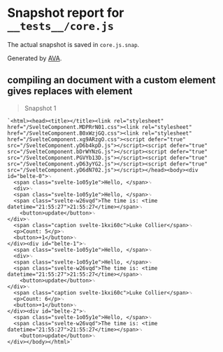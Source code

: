 # Snapshot report for `__tests__/core.js`

The actual snapshot is saved in `core.js.snap`.

Generated by [AVA](https://ava.li).

## compiling an document with a custom element gives replaces with element

> Snapshot 1

    `<html><head><title></title><link rel="stylesheet" href="/SvelteComponent.MDPRrN01.css"><link rel="stylesheet" href="/SvelteComponent.B0xWzjGQ.css"><link rel="stylesheet" href="/SvelteComponent.xg9ARzgO.css"><script defer="true" src="/SvelteComponent.yD6b4kpD.js"></script><script defer="true" src="/SvelteComponent.bDrWYNzG.js"></script><script defer="true" src="/SvelteComponent.PGVYb13D.js"></script><script defer="true" src="/SvelteComponent.yD63yYG2.js"></script><script defer="true" src="/SvelteComponent.yD6dN702.js"></script></head><body><div id="belte-0">␊
      <span class="svelte-1o05y1e">Hello, </span>␊
      <div>␊
      <span class="svelte-1o05y1e">Hello, </span>␊
      <span class="svelte-w26vqd">The time is: <time datetime="21:55:27">21:55:27</time></span>␊
    	<button>update</button>␊
    </div>␊
      <span class="caption svelte-1kxi60c">Luke Collier</span>␊
      <p>Count: 5</p>␊
      <button>+1</button>␊
    </div><div id="belte-1">␊
      <span class="svelte-1o05y1e">Hello, </span>␊
      <div>␊
      <span class="svelte-1o05y1e">Hello, </span>␊
      <span class="svelte-w26vqd">The time is: <time datetime="21:55:27">21:55:27</time></span>␊
    	<button>update</button>␊
    </div>␊
      <span class="caption svelte-1kxi60c">Luke Collier</span>␊
      <p>Count: 6</p>␊
      <button>+1</button>␊
    </div><div id="belte-2">␊
      <span class="svelte-1o05y1e">Hello, </span>␊
      <span class="svelte-w26vqd">The time is: <time datetime="21:55:27">21:55:27</time></span>␊
    	<button>update</button>␊
    </div></body></html>`
